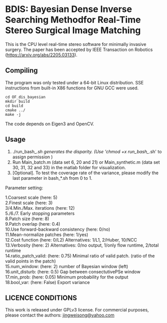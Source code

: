 # BDIS: Bayesian Dense Inverse Searching Methodfor Real-Time Stereo Surgical Image Matching #

This is the CPU level real-time stereo software for minimally invasive surgery. The paper has been accepted by IEEE Transaction on Robotics (https://arxiv.org/abs/2205.03133).  

 
  
## Compiling ##

The program was only tested under a 64-bit Linux distribution.
SSE instructions from built-in X86 functions for GNU GCC were used.


```
cd OF_dis_bayesian
mkdir build
cd build
cmake ../
make -j
```

The code depends on Eigen3 and OpenCV.
      

## Usage ##
1. ./run_bash_*.sh generates the disparity.   (Use 'chmod +x run_bash_*.sh' to assign permission )   
2. Run Main_batch.m (data set 6, 20 and 21) or Main_synthetic.m (data set 30, 31, 32 and 33) in the matlab folder for visualization.      
3. [Optional]. To test the coverage rate of the variance, please modify the last parameter in bash_*.sh from 0 to 1.    

Parameter setting:    

1.Coarsest scale                               (here: 5)    
2.Finest scale                                 (here: 3)    
3/4.Min./Max. iterations                       (here: 12)    
5./6./7. Early stopping parameters    
8.Patch size                                   (here: 8)    
9.Patch overlap                                (here: 0.4)    
10.Use forward-backward consistency             (here: 0/no)    
11.Mean-normalize patches                       (here: 1/yes)    
12.Cost function                                (here: 0/L2)  Alternatives: 1/L1, 2/Huber, 10/NCC    
13.Verbosity                                   (here: 2) Alternatives: 0/no output, 1/only flow runtime, 2/total runtime    
14.ratio_patch_valid:                       (here: 0.75) Minimal ratio of valid patch. (ratio of the valid points in the patch)     
15.num_window:                               (here: 2) number of Bayesian window (left)    
16.unit_disturb:                               (here: 0.5) Gap between consectutivePSe window    
17.min_prob:                                  (here: 0.05) Minimum probability for the output    
18.bool_var:                                    (here: False) Export variance    
      



## LICENCE CONDITIONS ##

This work is released under GPLv3 license. For commercial purposes, please contact the authors: jingweisong@yahoo.com











